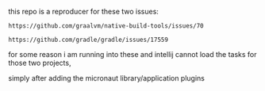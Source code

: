 this repo is a reproducer for these two issues:

    https://github.com/graalvm/native-build-tools/issues/70

    https://github.com/gradle/gradle/issues/17559

for some reason i am running into these and intellij cannot load the tasks for those two projects,

simply after adding the micronaut library/application plugins
